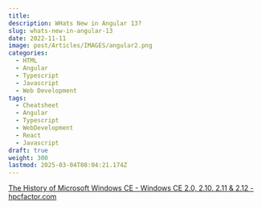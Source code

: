 ```yaml
---
title: 
description: WHats New in Angular 13?
slug: whats-new-in-angular-13
date: 2022-11-11
image: post/Articles/IMAGES/angular2.png
categories:
  - HTML
  - Angular
  - Typescript
  - Javascript
  - Web Development
tags:
  - Cheatsheet
  - Angular
  - Typescript
  - WebDevelopment
  - React
  - Javascript
draft: true
weight: 300
lastmod: 2025-03-04T08:04:21.174Z
---
```

[The History of Microsoft Windows CE - Windows CE 2.0, 2.10. 2.11 & 2.12 - hpcfactor.com](https://www.hpcfactor.com/support/windowsce/history/ce2/)
